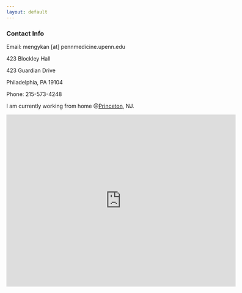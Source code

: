 ```yaml
---
layout: default
---
```


### Contact Info

Email: mengykan [at] pennmedicine.upenn.edu 

423 Blockley Hall

423 Guardian Drive

Philadelphia, PA 19104

Phone: 215-573-4248
 

I am currently working from home @[Princeton](imgs/profile/princeton.jpg), NJ.

<iframe src="https://www.google.com/maps/embed?pb=!1m18!1m12!1m3!1d3058.6840552238955!2d-75.19963368461832!3d39.948456279422324!2m3!1f0!2f0!3f0!3m2!1i1024!2i768!4f13.1!3m3!1m2!1s0x89c6c659482ce999%3A0x6bdf0e52814949b3!2s423%20Guardian%20Dr%2C%20Philadelphia%2C%20PA%2019104!5e0!3m2!1sen!2sus!4v1597895103254!5m2!1sen!2sus" width="600" height="450" frameborder="0" style="border:0;" allowfullscreen="" aria-hidden="false" tabindex="0"></iframe>
